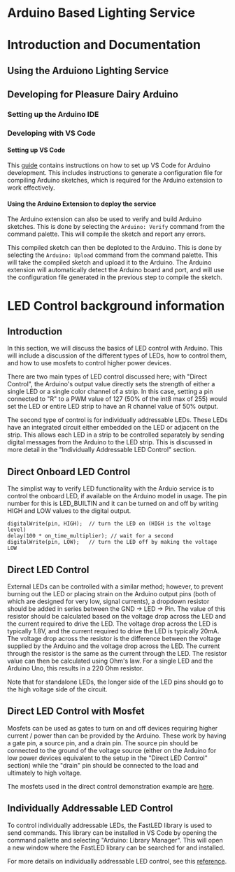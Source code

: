 Arduino Based Lighting Service
========================


# Introduction and Documentation

## Using the Arduiono Lighting Service




## Developing for Pleasure Dairy Arduino

### Setting up the Arduino IDE

### Developing with VS Code 

#### Setting up VS Code

This [guide](https://www.circuitstate.com/tutorials/how-to-use-vs-code-for-creating-and-uploading-arduino-sketches/) contains instructions on how to set up VS Code for Arduino development. This includes instructions to generate a configuration file for compiling Arduino sketches, which is required for the Arduino extension to work effectively.

#### Using the Arduino Extension to deploy the service

The Arduino extension can also be used to verify and build Arduino sketches. This is done by selecting the `Arduino: Verify` command from the command palette. This will compile the sketch and report any errors.

This compiled sketch can then be deploted to the Arduino. This is done by selecting the `Arduino: Upload` command from the command palette. This will take the compiled sketch and upload it to the Arduino. The Arduino extension will automatically detect the Arduino board and port, and will use the configuration file generated in the previous step to compile the sketch.
 
# LED Control background information

## Introduction

In this section, we will discuss the basics of LED control with Arduino. This will include a discussion of the different types of LEDs, how to control them, and how to use mosfets to control higher power devices.

There are two main types of LED control discussed here; with "Direct Control", the Arduino's output value directly sets the strength of either a single LED or a single color channel of a strip. In this case, setting a pin connected to "R" to a PWM value of 127 (50% of the int8 max of 255) would set the LED or entire LED strip to have an R channel value of 50% output.

The second type of control is for individually addressable LEDs. These LEDs have an integrated circuit either embedded on the LED or adjacent on the strip. This allows each LED in a strip to be controlled separately by sending digital messages from the Arduino to the LED strip. This is discussed in more detail in the "Individually Addressable LED Control" section.

## Direct Onboard LED Control

The simplist way to verify LED functionality with the Arduio service is to control the onboard LED, if available on the Arduino model in usage. The pin number for this is LED_BUILTIN and it can be turned on and off by writing HIGH and LOW values to the digital output.

```
digitalWrite(pin, HIGH);  // turn the LED on (HIGH is the voltage level)
delay(100 * on_time_multiplier); // wait for a second
digitalWrite(pin, LOW);   // turn the LED off by making the voltage LOW
```

## Direct LED Control

External LEDs can be controlled with a similar method; however, to prevent burning out the LED or placing strain on the Arduino output pins (both of which are designed for very low, signal currents), a dropdown resistor should be added in series between the GND -> LED -> Pin. The value of this resistor should be calculated based on the voltage drop across the LED and the current required to drive the LED. The voltage drop across the LED is typically 1.8V, and the current required to drive the LED is typically 20mA. The voltage drop across the resistor is the difference between the voltage supplied by the Arduino and the voltage drop across the LED. The current through the resistor is the same as the current through the LED. The resistor value can then be calculated using Ohm's law. For a single LED and the Arduino Uno, this results in a 220 Ohm resistor.

Note that for standalone LEDs, the longer side of the LED pins should go to the high voltage side of the circuit.


## Direct LED Control with Mosfet

Mosfets can be used as gates to turn on and off devices requiring higher current / power than can be provided by the Arduino. These work by having a gate pin, a source pin, and a drain pin. The source pin should be connected to the ground of the voltage source (either on the Arduino for low power devices equivalent to the setup in the "Direct LED Control" section) while the "drain" pin should be connected to the load and ultimately to high voltage.

The mosfets used in the direct control demonstration example are [here](https://www.amazon.com/gp/product/B07LG5BCDY/ref=ppx_yo_dt_b_search_asin_title?ie=UTF8&psc=1).

## Individually Addressable LED Control

To control individually addressable LEDs, the FastLED library is used to send commands. This library can be installed in VS Code by opening the command pallette and selecting "Arduino: Library Manager". This will open a new window where the FastLED library can be searched for and installed.

For more details on individually addressable LED control, see this [reference](https://howtomechatronics.com/tutorials/arduino/how-to-control-ws2812b-individually-addressable-leds-using-arduino/).